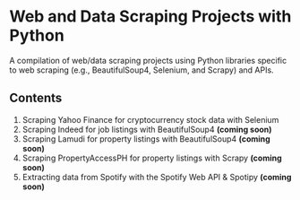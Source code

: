 # Web and Data Scraping Projects with Python
A compilation of web/data scraping projects using Python libraries specific to web scraping (e.g., BeautifulSoup4, Selenium, and Scrapy) and APIs.
## Contents
1. Scraping Yahoo Finance for cryptocurrency stock data with Selenium
2. Scraping Indeed for job listings with BeautifulSoup4 **(coming soon)**
3. Scraping Lamudi for property listings with BeautifulSoup4 **(coming soon)**
4. Scraping PropertyAccessPH for property listings with Scrapy **(coming soon)**
5. Extracting data from Spotify with the Spotify Web API & Spotipy **(coming soon)**

